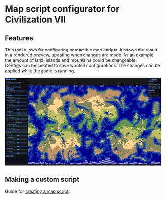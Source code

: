 # Map script configurator for Civilization VII

## Features

This tool allows for configuring compatible map scripts. It shows the result in a rendered preview, updating when changes are made.
As an example the amount of land, islands and mountains could be changeable.  
Configs can be created to save wanted configurations. The changes can be applied while the game is running.

![Example of the tool](ConfiguratorExampleImage.png)

## Making a custom script

Guide for [creating a map script](MODDING.md).
